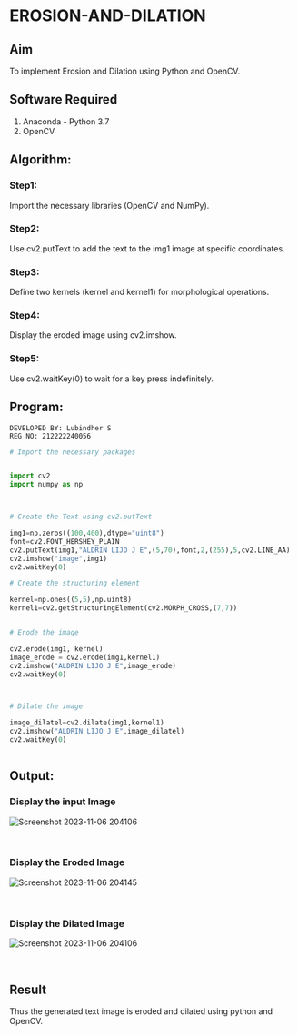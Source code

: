 # EROSION-AND-DILATION

## Aim
To implement Erosion and Dilation using Python and OpenCV.
## Software Required
1. Anaconda - Python 3.7
2. OpenCV
## Algorithm:
### Step1:
Import the necessary libraries (OpenCV and NumPy).
<br>


### Step2:
Use cv2.putText to add the text to the img1 image at specific coordinates.
<br>

### Step3:
Define two kernels (kernel and kernel1) for morphological operations.
<br>

### Step4:
Display the eroded image using cv2.imshow.
<br>

### Step5:
Use cv2.waitKey(0) to wait for a key press indefinitely.
<br>

 
## Program:
```
DEVELOPED BY: Lubindher S
REG NO: 212222240056
```
```python
# Import the necessary packages


import cv2
import numpy as np



# Create the Text using cv2.putText

img1=np.zeros((100,400),dtype="uint8")
font=cv2.FONT_HERSHEY_PLAIN
cv2.putText(img1,"ALDRIN LIJO J E",(5,70),font,2,(255),5,cv2.LINE_AA)
cv2.imshow("image",img1)
cv2.waitKey(0)

# Create the structuring element

kernel=np.ones((5,5),np.uint8)
kernel1=cv2.getStructuringElement(cv2.MORPH_CROSS,(7,7))


# Erode the image

cv2.erode(img1, kernel)
image_erode = cv2.erode(img1,kernel1)
cv2.imshow("ALDRIN LIJO J E",image_erode)
cv2.waitKey(0)



# Dilate the image

image_dilatel=cv2.dilate(img1,kernel1)
cv2.imshow("ALDRIN LIJO J E",image_dilatel)
cv2.waitKey(0)



```
## Output:

### Display the input Image


![Screenshot 2023-11-06 204106](https://github.com/lubindher/EROSION-AND-DILATION/assets/119559904/034ae193-0ed4-4328-8fde-f1a2efb3f0cf)


<br>

### Display the Eroded Image


![Screenshot 2023-11-06 204145](https://github.com/lubindher/EROSION-AND-DILATION/assets/119559904/e7ac3c90-c2d1-46fe-8bd4-45872ca8f4c3)


<br>

### Display the Dilated Image

![Screenshot 2023-11-06 204106](https://github.com/lubindher/EROSION-AND-DILATION/assets/119559904/fa91b01c-0e58-4c33-98b8-34fd76abc4cd)



<br>

## Result
Thus the generated text image is eroded and dilated using python and OpenCV.
